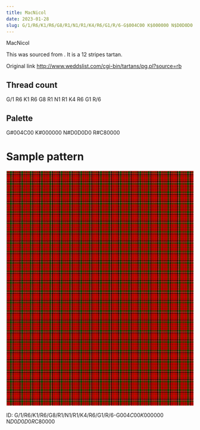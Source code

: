 ```yaml
---
title: MacNicol
date: 2023-01-28
slug: G/1/R6/K1/R6/G8/R1/N1/R1/K4/R6/G1/R/6-G$004C00 K$000000 N$D0D0D0 R$C80000
---
```

MacNicol

This was sourced from <no value>.  It is a 12 stripes tartan.

Original link http://www.weddslist.com/cgi-bin/tartans/pg.pl?source=rb

## Thread count
G/1 R6 K1 R6 G8 R1 N1 R1 K4 R6 G1 R/6

## Palette
G#004C00 K#000000 N#D0D0D0 R#C80000

# Sample pattern

![Tartan detail](tartan.png "G/1 R6 K1 R6 G8 R1 N1 R1 K4 R6 G1 R/6 tartan")

ID: G/1/R6/K1/R6/G8/R1/N1/R1/K4/R6/G1/R/6-G$004C00 K$000000 N$D0D0D0 R$C80000